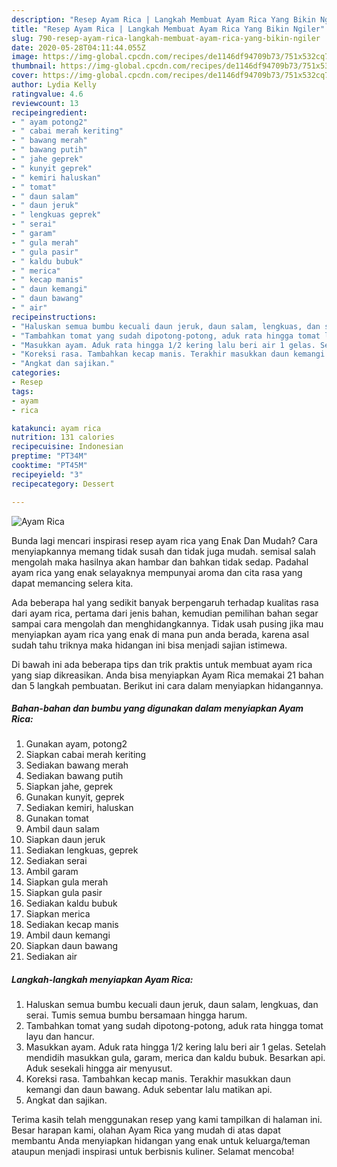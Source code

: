 ```yaml
---
description: "Resep Ayam Rica | Langkah Membuat Ayam Rica Yang Bikin Ngiler"
title: "Resep Ayam Rica | Langkah Membuat Ayam Rica Yang Bikin Ngiler"
slug: 790-resep-ayam-rica-langkah-membuat-ayam-rica-yang-bikin-ngiler
date: 2020-05-28T04:11:44.055Z
image: https://img-global.cpcdn.com/recipes/de1146df94709b73/751x532cq70/ayam-rica-foto-resep-utama.jpg
thumbnail: https://img-global.cpcdn.com/recipes/de1146df94709b73/751x532cq70/ayam-rica-foto-resep-utama.jpg
cover: https://img-global.cpcdn.com/recipes/de1146df94709b73/751x532cq70/ayam-rica-foto-resep-utama.jpg
author: Lydia Kelly
ratingvalue: 4.6
reviewcount: 13
recipeingredient:
- " ayam potong2"
- " cabai merah keriting"
- " bawang merah"
- " bawang putih"
- " jahe geprek"
- " kunyit geprek"
- " kemiri haluskan"
- " tomat"
- " daun salam"
- " daun jeruk"
- " lengkuas geprek"
- " serai"
- " garam"
- " gula merah"
- " gula pasir"
- " kaldu bubuk"
- " merica"
- " kecap manis"
- " daun kemangi"
- " daun bawang"
- " air"
recipeinstructions:
- "Haluskan semua bumbu kecuali daun jeruk, daun salam, lengkuas, dan serai. Tumis semua bumbu bersamaan hingga harum."
- "Tambahkan tomat yang sudah dipotong-potong, aduk rata hingga tomat layu dan hancur."
- "Masukkan ayam. Aduk rata hingga 1/2 kering lalu beri air 1 gelas. Setelah mendidih masukkan gula, garam, merica dan kaldu bubuk. Besarkan api. Aduk sesekali hingga air menyusut."
- "Koreksi rasa. Tambahkan kecap manis. Terakhir masukkan daun kemangi dan daun bawang. Aduk sebentar lalu matikan api."
- "Angkat dan sajikan."
categories:
- Resep
tags:
- ayam
- rica

katakunci: ayam rica 
nutrition: 131 calories
recipecuisine: Indonesian
preptime: "PT34M"
cooktime: "PT45M"
recipeyield: "3"
recipecategory: Dessert

---
```



![Ayam Rica](https://img-global.cpcdn.com/recipes/de1146df94709b73/751x532cq70/ayam-rica-foto-resep-utama.jpg)

Bunda lagi mencari inspirasi resep ayam rica yang Enak Dan Mudah? Cara menyiapkannya memang tidak susah dan tidak juga mudah. semisal salah mengolah maka hasilnya akan hambar dan bahkan tidak sedap. Padahal ayam rica yang enak selayaknya mempunyai aroma dan cita rasa yang dapat memancing selera kita.



Ada beberapa hal yang sedikit banyak berpengaruh terhadap kualitas rasa dari ayam rica, pertama dari jenis bahan, kemudian pemilihan bahan segar sampai cara mengolah dan menghidangkannya. Tidak usah pusing jika mau menyiapkan ayam rica yang enak di mana pun anda berada, karena asal sudah tahu triknya maka hidangan ini bisa menjadi sajian istimewa.


Di bawah ini ada beberapa tips dan trik praktis untuk membuat ayam rica yang siap dikreasikan. Anda bisa menyiapkan Ayam Rica memakai 21 bahan dan 5 langkah pembuatan. Berikut ini cara dalam menyiapkan hidangannya.

<!--inarticleads1-->

##### Bahan-bahan dan bumbu yang digunakan dalam menyiapkan Ayam Rica:

1. Gunakan  ayam, potong2
1. Siapkan  cabai merah keriting
1. Sediakan  bawang merah
1. Sediakan  bawang putih
1. Siapkan  jahe, geprek
1. Gunakan  kunyit, geprek
1. Sediakan  kemiri, haluskan
1. Gunakan  tomat
1. Ambil  daun salam
1. Siapkan  daun jeruk
1. Sediakan  lengkuas, geprek
1. Sediakan  serai
1. Ambil  garam
1. Siapkan  gula merah
1. Siapkan  gula pasir
1. Sediakan  kaldu bubuk
1. Siapkan  merica
1. Sediakan  kecap manis
1. Ambil  daun kemangi
1. Siapkan  daun bawang
1. Sediakan  air




<!--inarticleads2-->

##### Langkah-langkah menyiapkan Ayam Rica:

1. Haluskan semua bumbu kecuali daun jeruk, daun salam, lengkuas, dan serai. Tumis semua bumbu bersamaan hingga harum.
1. Tambahkan tomat yang sudah dipotong-potong, aduk rata hingga tomat layu dan hancur.
1. Masukkan ayam. Aduk rata hingga 1/2 kering lalu beri air 1 gelas. Setelah mendidih masukkan gula, garam, merica dan kaldu bubuk. Besarkan api. Aduk sesekali hingga air menyusut.
1. Koreksi rasa. Tambahkan kecap manis. Terakhir masukkan daun kemangi dan daun bawang. Aduk sebentar lalu matikan api.
1. Angkat dan sajikan.




Terima kasih telah menggunakan resep yang kami tampilkan di halaman ini. Besar harapan kami, olahan Ayam Rica yang mudah di atas dapat membantu Anda menyiapkan hidangan yang enak untuk keluarga/teman ataupun menjadi inspirasi untuk berbisnis kuliner. Selamat mencoba!
